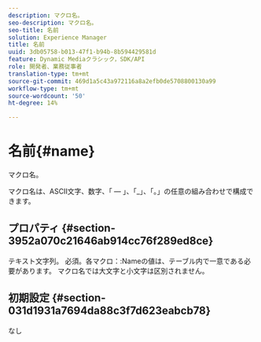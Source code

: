 ```yaml
---
description: マクロ名。
seo-description: マクロ名。
seo-title: 名前
solution: Experience Manager
title: 名前
uuid: 3db05758-b013-47f1-b94b-8b594429581d
feature: Dynamic Mediaクラシック，SDK/API
role: 開発者、業務従事者
translation-type: tm+mt
source-git-commit: 469d1a5c43a972116a8a2efb0de5708800130a99
workflow-type: tm+mt
source-wordcount: '50'
ht-degree: 14%

---
```



# 名前{#name}

マクロ名。

マクロ名は、ASCII文字、数字、「 — 」、「_」、「。」の任意の組み合わせで構成できます。

## プロパティ {#section-3952a070c21646ab914cc76f289ed8ce}

テキスト文字列。 必須。各マクロ：:Nameの値は、テーブル内で一意である必要があります。 マクロ名では大文字と小文字は区別されません。

## 初期設定 {#section-031d1931a7694da88c3f7d623eabcb78}

なし

